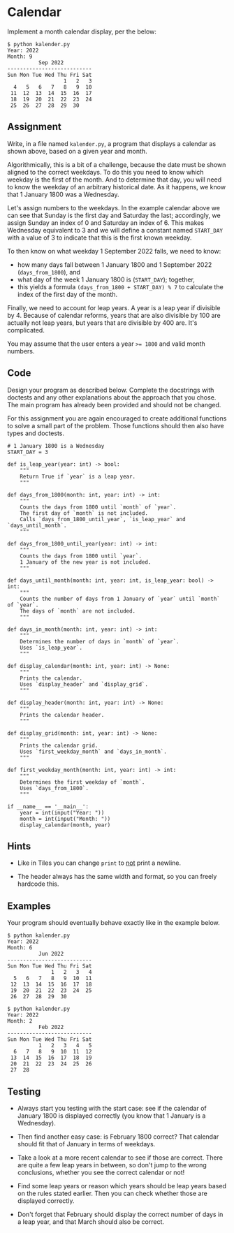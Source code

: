 # Calendar

Implement a month calendar display, per the below:

    $ python kalender.py
    Year: 2022
    Month: 9
              Sep 2022
    ---------------------------
    Sun Mon Tue Wed Thu Fri Sat
                      1   2   3
      4   5   6   7   8   9  10
     11  12  13  14  15  16  17
     18  19  20  21  22  23  24
     25  26  27  28  29  30

## Assignment

Write, in a file named `kalender.py`, a program that displays a calendar as shown above, based on a given year and month.

Algorithmically, this is a bit of a challenge, because the date must be shown aligned to the correct weekdays. To do this you need to know which weekday is the first of the month. And to determine that day, you will need to know the weekday of an arbitrary historical date. As it happens, we know that 1 January 1800 was a Wednesday.

Let's assign numbers to the weekdays. In the example calendar above we can see that Sunday is the first day and Saturday the last; accordingly, we assign Sunday an index of 0 and Saturday an index of 6. This makes Wednesday equivalent to 3 and we will define a constant named `START_DAY` with a value of 3 to indicate that this is the first known weekday.

To then know on what weekday 1 September 2022 falls, we need to know:

* how many days fall between 1 January 1800 and 1 September 2022 (`days_from_1800`), and
* what day of the week 1 January 1800 is (`START_DAY`); together,
* this yields a formula `(days_from_1800 + START_DAY) % 7` to calculate the index of the first day of the month.

Finally, we need to account for leap years. A year is a leap year if divisible by 4. Because of calendar reforms, years that are also divisible by 100 are actually not leap years, but years that are divisible by 400 are. It's complicated.

You may assume that the user enters a year `>= 1800` and valid month numbers.

## Code

Design your program as described below. Complete the docstrings with doctests and any other explanations about the approach that you chose. The main program has already been provided and should not be changed.

For this assignment you are again encouraged to create additional functions to solve a small part of the problem. Those functions should then also have types and doctests.

    # 1 January 1800 is a Wednesday
    START_DAY = 3

    def is_leap_year(year: int) -> bool:
        """
        Return True if `year` is a leap year.
        """

    def days_from_1800(month: int, year: int) -> int:
        """
        Counts the days from 1800 until `month` of `year`.
        The first day of `month` is not included.
        Calls `days_from_1800_until_year`, `is_leap_year` and `days_until_month`.
        """

    def days_from_1800_until_year(year: int) -> int:
        """
        Counts the days from 1800 until `year`.
        1 January of the new year is not included.
        """

    def days_until_month(month: int, year: int, is_leap_year: bool) -> int:
        """
        Counts the number of days from 1 January of `year` until `month` of `year`.
        The days of `month` are not included.
        """

    def days_in_month(month: int, year: int) -> int:
        """
        Determines the number of days in `month` of `year`.
        Uses `is_leap_year`.
        """

    def display_calendar(month: int, year: int) -> None:
        """
        Prints the calendar.
        Uses `display_header` and `display_grid`.
        """

    def display_header(month: int, year: int) -> None:
        """
        Prints the calendar header.
        """

    def display_grid(month: int, year: int) -> None:
        """
        Prints the calendar grid.
        Uses `first_weekday_month` and `days_in_month`.
        """

    def first_weekday_month(month: int, year: int) -> int:
        """
        Determines the first weekday of `month`.
        Uses `days_from_1800`.
        """

    if __name__ == '__main__':
        year = int(input("Year: "))
        month = int(input("Month: "))
        display_calendar(month, year)

## Hints

* Like in Tiles you can change `print` to <u>not</u> print a newline.

* The header always has the same width and format, so you can freely hardcode this.

## Examples

Your program should eventually behave exactly like in the example below.

    $ python kalender.py
    Year: 2022
    Month: 6
              Jun 2022
    ---------------------------
    Sun Mon Tue Wed Thu Fri Sat
                  1   2   3   4
      5   6   7   8   9  10  11
     12  13  14  15  16  17  18
     19  20  21  22  23  24  25
     26  27  28  29  30

    $ python kalender.py
    Year: 2022
    Month: 2
              Feb 2022
    ---------------------------
    Sun Mon Tue Wed Thu Fri Sat
              1   2   3   4   5
      6   7   8   9  10  11  12
     13  14  15  16  17  18  19
     20  21  22  23  24  25  26
     27  28

## Testing

* Always start you testing with the start case: see if the calendar of January 1800 is displayed correctly (you know that 1 January is a Wednesday).

* Then find another easy case: is February 1800 correct? That calendar should fit that of January in terms of weekdays.

* Take a look at a more recent calendar to see if those are correct. There are quite a few leap years in between, so don't jump to the wrong conclusions, whether you see the correct calendar or not!

* Find some leap years or reason which years should be leap years based on the rules stated earlier. Then you can check whether those are displayed correctly.

* Don't forget that February should display the correct number of days in a leap year, and that March should also be correct.
